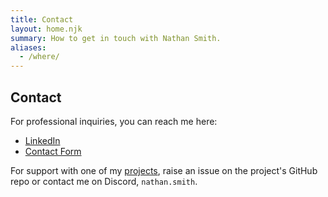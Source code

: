 ```yaml
---
title: Contact
layout: home.njk
summary: How to get in touch with Nathan Smith.
aliases:
  - /where/
---
```


## Contact

For professional inquiries, you can reach me here:

- [LinkedIn](https://www.linkedin.com/in/nathan-r-smith/)
- [Contact Form](https://forms.gle/tPE3m8AZNriveMCC8)

For support with one of my [projects](./projects/projects.md), raise an issue on the project's GitHub repo or contact me on Discord, `nathan.smith`.
